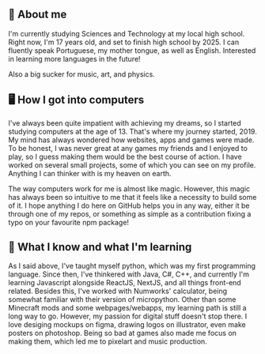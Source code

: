 ## 👤 About me
I'm currently studying Sciences and Technology at my local high school. Right now, I'm 17 years old, and set to finish high school by 2025.
I can fluently speak Portuguese, my mother tongue, as well as English. Interested in learning more languages in the future!

Also a big sucker for music, art, and physics.

## 🖥️ How I got into computers


I've always been quite impatient with achieving my dreams, so I started studying computers at the age of 13. That's where my journey started, 2019.
My mind has always wondered how websites, apps and games were made. To be honest, I was never great at any games my friends and I enjoyed to play, so I guess making them would be the best course of action. I have worked on several small projects, some of which you can see on my profile. Anything I can thinker with is my heaven on earth.
  
The way computers work for me is almost like magic. However, this magic has always been so intuitive to me that it feels like a necessity to build some of it. I hope anything I do here on GitHub helps you in any way, either it be through one of my repos, or something as simple as a contribution fixing a typo on your favourite npm package!

## 📒 What I know and what I'm learning

As I said above, I've taught myself python, which was my first programming language. Since then, I've thinkered with Java, C#, C++, and currently I'm learning Javascript alongside ReactJS, NextJS, and all things front-end related.
Besides this, I've worked with Numworks' calculator, being somewhat familiar with their version of micropython. Other than some Minecraft mods and some webpages/webapps, my learning path is still a long way to go.
However, my passion for digital stuff doesn't stop there. I love desiging mockups on figma, drawing logos on illustrator, even make posters on photoshop. Being so bad at games also made me focus on making them, which led me to pixelart and music production.
